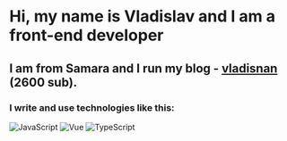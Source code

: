 # Hi, my name is **Vladislav** and I am a front-end developer
## I am from Samara and I run my blog - [vladisnan](https://www.instagram.com/vladisnan/) (2600 sub).
### I write and use technologies like this:
![JavaScript](https://img.shields.io/badge/-JavaScript-ffffff?style=for-the-badge&logo=javascript)
![Vue](https://img.shields.io/badge/-Vue-ffffff?style=for-the-badge&logo=vue)
![TypeScript](https://img.shields.io/badge/-TypeScript-ffffff?style=for-the-badge&logo=typescript)

